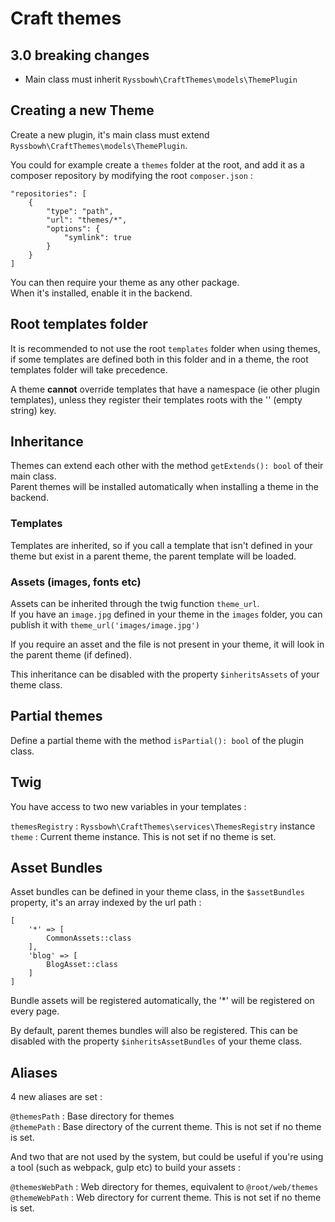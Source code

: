 # Craft themes

## 3.0 breaking changes

- Main class must inherit `Ryssbowh\CraftThemes\models\ThemePlugin`

## Creating a new Theme

Create a new plugin, it's main class must extend `Ryssbowh\CraftThemes\models\ThemePlugin`.

You could for example create a `themes` folder at the root, and add it as a composer repository by modifying the root `composer.json` :

```
"repositories": [
    {
        "type": "path",
        "url": "themes/*",
        "options": {
            "symlink": true
        }
    }
]
```

You can then require your theme as any other package.  
When it's installed, enable it in the backend.

## Root templates folder

It is recommended to not use the root `templates` folder when using themes, if some templates are defined both in this folder and in a theme, the root templates folder will take precedence.

A theme **cannot** override templates that have a namespace (ie other plugin templates), unless they register their templates roots with the '' (empty string) key.

## Inheritance

Themes can extend each other with the method `getExtends(): bool` of their main class.  
Parent themes will be installed automatically when installing a theme in the backend.

### Templates 

Templates are inherited, so if you call a template that isn't defined in your theme but exist in a parent theme, the parent template will be loaded.

### Assets (images, fonts etc)

Assets can be inherited through the twig function `theme_url`.  
If you have an `image.jpg` defined in your theme in the `images` folder, you can publish it with `theme_url('images/image.jpg')`  

If you require an asset and the file is not present in your theme, it will look in the parent theme (if defined).

This inheritance can be disabled with the property `$inheritsAssets` of your theme class.

## Partial themes

Define a partial theme with the method `isPartial(): bool` of the plugin class.

## Twig

You have access to two new variables in your templates :

`themesRegistry` : `Ryssbowh\CraftThemes\services\ThemesRegistry` instance  
`theme` : Current theme instance. This is not set if no theme is set.  

## Asset Bundles

Asset bundles can be defined in your theme class, in the `$assetBundles` property, it's an array indexed by the url path :
```
[
	'*' => [
		CommonAssets::class
	],
	'blog' => [
		BlogAsset::class
	]
]
```

Bundle assets will be registered automatically, the '\*' will be registered on every page.

By default, parent themes bundles will also be registered. This can be disabled with the property `$inheritsAssetBundles` of your theme class.

## Aliases

4 new aliases are set :

`@themesPath` : Base directory for themes  
`@themePath` : Base directory of the current theme. This is not set if no theme is set.

And two that are not used by the system, but could be useful if you're using a tool (such as webpack, gulp etc) to build your assets :

`@themesWebPath` : Web directory for themes, equivalent to `@root/web/themes`  
`@themeWebPath` : Web directory for current theme. This is not set if no theme is set. 